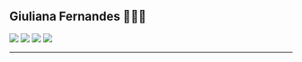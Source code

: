 ## Giuliana Fernandes 👩🏻‍💻
  
  
  


<div>
<a href="mailto:ggiulianafernandes@gmail.com" target="_blank"><img src="https://img.shields.io/badge/Gmail-D14836?style=for-the-badge&logo=gmail&logoColor=white"></a> <a href="https://www.linkedin.com/in/giuliana-fernandes/" target="_blank"><img src="https://img.shields.io/badge/LinkedIn-0077B5?style=for-the-badge&logo=linkedin&logoColor=white"></a> <a href="https://leetcode.com/u/ggiulianafernandes/" target="_blank"><img src="https://img.shields.io/badge/-LeetCode-FFA116?style=for-the-badge&logo=LeetCode&logoColor=black"></a> <a href="https://public.tableau.com/app/profile/giuliana.fernandes/vizzes" target="_blank"><img src="https://img.shields.io/badge/Tableau-E97627?style=for-the-badge&logo=Tableau&logoColor=white"></a>
</div>



---
